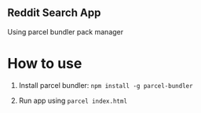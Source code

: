 ## Reddit Search App

Using parcel bundler pack manager

# How to use

1. Install parcel bundler: `npm install -g parcel-bundler`

2. Run app using `parcel index.html`